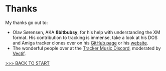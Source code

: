 # Thanks

My thanks go out to:

- Olav Sørensen, AKA **8bitbubsy**, for his help with understanding the XM format. His contribution to tracking is immense, take a look at his DOS and Amiga tracker clones over on his [GitHub page](https://github.com/8bitbubsy) or his [website](https://16-bits.org/).
- The wonderful people over at the [Tracker Music Discord](https://discord.gg/4TD8mxtw), moderated by [Vectif](https://www.youtube.com/c/Vectif).

[>>> BACK TO START](../README.md)<br>
